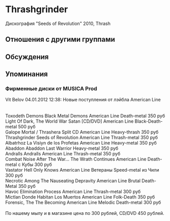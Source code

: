 # Thrashgrinder

Дискография
"Seeds of Revolution" 2010, Thrash

## Отношения с другими группами


## Обсуждения


## Упоминания

### Фирменные диски от MUSICA Prod

Vit Belov 04.01.2012 12:38:
Новые поступления от лэйбла American Line<BR><BR><BR>Toxodeth	Demons Black Metal Demons	American Line	Death-metal	350 руб<BR>Light Of Dark, The	World War Satan [CD/DVD]	American Line	Black-Death-metal	500 руб<BR>Galope Mortal / Thrashera	Split CD	American Line	Heavy-thrash	350 руб<BR>Thrashgrinder	Seeds of Revolution	American Line	Thrash-metal	350 руб<BR>Albatrhoz	La Visiуn de los Profetas	American Line	Heavy-metal	350 руб<BR>Abaddon	Abaddon	Last Warrior	Heavy-metal	350 руб<BR>Andralls	Andralls	American Line	Thrash-metal	350 руб<BR>Combat Noise	After The War… The Wrath Continues	American Line	Death-metal с Кубы	300 руб<BR>Vastator	Hell Only Knows	American Line	Ветераны Speed-metal из Чили	300 руб<BR>Necrotic	Among The Nauseating Depravity	American Line	Brutal Death-Metal	350 руб<BR>Havoc	Elimination Process	American Line	Thrash-metal	300 руб<BR>Mictlan	Donde Habitan Los Muertos	American Line	Folk-Death	350 руб<BR>Forensic, The	The Becoming	American Line	Melodic Death-metal	300 руб<BR><BR>По нашему мылу и в магазине цена по 300 рублей, CD/DVD 450 рублей.

